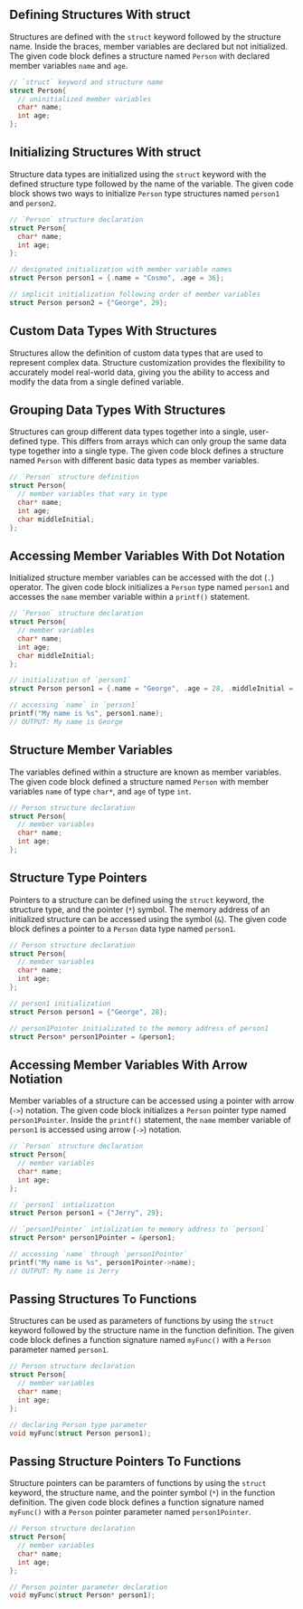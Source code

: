 ## Defining Structures With struct

Structures are defined with the `struct` keyword followed by the structure name. Inside the braces, member variables are declared but not initialized. The given code block defines a structure named `Person` with declared member variables `name` and `age`.

```c
// `struct` keyword and structure name
struct Person{
  // uninitialized member variables
  char* name;
  int age;
};
```

## Initializing Structures With struct

Structure data types are initialized using the `struct` keyword with the defined structure type followed by the name of the variable. The given code block shows two ways to initialize `Person` type structures named `person1` and `person2`.

```c
// `Person` structure declaration
struct Person{
  char* name;
  int age;
};

// designated initialization with member variable names
struct Person person1 = {.name = "Cosmo", .age = 36};

// implicit initialization following order of member variables
struct Person person2 = {"George", 29};
```

## Custom Data Types With Structures

Structures allow the definition of custom data types that are used to represent complex data. Structure customization provides the flexibility to accurately model real-world data, giving you the ability to access and modify the data from a single defined variable.

## Grouping Data Types With Structures

Structures can group different data types together into a single, user-defined type. This differs from arrays which can only group the same data type together into a single type. The given code block defines a structure named `Person` with different basic data types as member variables.

```c
// `Person` structure definition
struct Person{
  // member variables that vary in type
  char* name;
  int age;
  char middleInitial;
};
```

## Accessing Member Variables With Dot Notation

Initialized structure member variables can be accessed with the dot (`.`) operator. The given code block initializes a `Person` type named `person1` and accesses the `name` member variable within a `printf()` statement.

```c
// `Person` structure declaration
struct Person{
  // member variables
  char* name;
  int age;
  char middleInitial;
};

// initialization of `person1`
struct Person person1 = {.name = "George", .age = 28, .middleInitial = "C"};

// accessing `name` in `person1`
printf("My name is %s", person1.name);
// OUTPUT: My name is George
```

## Structure Member Variables

The variables defined within a structure are known as member variables. The given code block defined a structure named `Person` with member variables `name` of type `char*`, and `age` of type `int`.

```c
// Person structure declaration
struct Person{
  // member variables
  char* name;
  int age;
};
```

## Structure Type Pointers

Pointers to a structure can be defined using the `struct` keyword, the structure type, and the pointer (`*`) symbol. The memory address of an initialized structure can be accessed using the symbol (`&`). The given code block defines a pointer to a `Person` data type named `person1`.

```c
// Person structure declaration
struct Person{
  // member variables
  char* name;
  int age;
};

// person1 initialization
struct Person person1 = {"George", 28};

// person1Pointer initializated to the memory address of person1
struct Person* person1Pointer = &person1;
```

## Accessing Member Variables With Arrow Notiation

Member variables of a structure can be accessed using a pointer with arrow (`->`) notation. The given code block initializes a `Person` pointer type named `person1Pointer`. Inside the `printf()` statement, the `name` member variable of `person1` is accessed using arrow (`->`) notation.

```c
// `Person` structure declaration
struct Person{
  // member variables
  char* name;
  int age;
};

// `person1` intialization
struct Person person1 = {"Jerry", 29};

// `person1Pointer` intialization to memory address to `person1`
struct Person* person1Pointer = &person1;

// accessing `name` through `person1Pointer`
printf("My name is %s", person1Pointer->name);
// OUTPUT: My name is Jerry
```

## Passing Structures To Functions

Structures can be used as parameters of functions by using the `struct` keyword followed by the structure name in the function definition. The given code block defines a function signature named `myFunc()` with a `Person` parameter named `person1`.

```c
// Person structure declaration
struct Person{
  // member variables
  char* name;
  int age;
};

// declaring Person type parameter
void myFunc(struct Person person1);
```

## Passing Structure Pointers To Functions

Structure pointers can be paramters of functions by using the `struct` keyword, the structure name, and the pointer symbol (`*`) in the function definition. The given code block defines a function signature named `myFunc()` with a `Person` pointer parameter named `person1Pointer`.

```c
// Person structure declaration
struct Person{
  // member variables
  char* name;
  int age;
};

// Person pointer parameter declaration
void myFunc(struct Person* person1);
```
